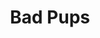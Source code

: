 ---
title: Bad Pups
post: So we leave our shoes out on the porch to dry and we come out in the morning to find our shoes all chewed up.  We need someone to track down these pups and whoop em for us. 
reward: 10 leaves
---